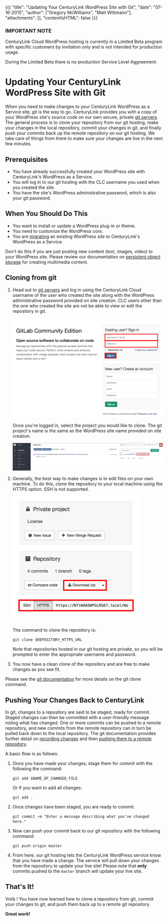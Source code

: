 {{{
  "title": "Updating Your CenturyLink WordPress Site with Git",
  "date": "07-16-2015",
  "author": ["Gregory McWilliams", "Matt Wittmann"],
  "attachments": [],
  "contentIsHTML": false
}}}

### IMPORTANT NOTE

CenturyLink Cloud WordPress hosting is currently in a Limited Beta program with specific customers by invitation only and is not intended for production usage.

During the Limited Beta there is no production Service Level Aggreement.

Updating Your CenturyLink WordPress Site with Git
=================================================

When you need to make changes to your CenturyLink WordPress as a Service site, git is the way to go. CenturyLink
provides you with a copy of your WordPress site's source code on our own secure, private
[git servers](https://git.wordpress.ctl.io/). The general process is to clone your repository from our git
hosting, make your changes in the local repository, commit your changes in git, and finally push your commits
back up the remote repository on our git hosting. We take care of things from there to make sure your changes
are live in the next few minutes.

Prerequisites
-------------

- You have already successfully created your WordPress site with CenturyLink's WordPress as a Service.
- You will log in to our git hosting with the CLC username you used when you created the site.
- You have the site's WordPress administrative password, which is also your git password.

When You Should Do This
-----------------------

- You want to install or update a WordPress plug-in or theme.
- You need to customize the WordPress core.
- You are [migrating](wordpress-site-migration-to-centurylink-cloud.md) an existing WordPress site to CenturyLink's
  WordPress as a Service.

Don't do this if you are just posting new content (text, images, video) to your WordPress site. Please review
our documentation on [persistent object storage](wordpress-persistent-storage-configuration.md) for creating
multimedia content.

Cloning from git
-------------------

1. Head out to [git servers](https://git.wordpress.ctl.io/) and log in using the CenturyLink Cloud username of the
   user who created the site along with the WordPress administrative password provided on site creation. CLC users other
   than the one who created the site are not be able to view or edit the repository in git.

   ![](../images/wp_clone_push_gitlab/GitLabLoginPage.png "GitLabLoginPage.png")

   Once you're logged in, select the project you would like to clone. The git project's name is the same as the
   WordPress site name provided on site creation.

   ![](../images/wp_clone_push_gitlab/GitLabAccountDetails.png "GitLabAccountDetails.png")
2. Generally, the best way to make changes is to edit files on your own machine. To do this, clone the repository to
   your local machine using the HTTPS option. SSH is not supported.

   ![](../images/wp_clone_push_gitlab/CloneLinks.png "CloneLinks.png")

   The command to clone the repository is:

       git clone $REPOSITORY_HTTPS_URL

   Note that repositories hosted in our git hosting are private, so you will be prompted to enter the appropriate
   username and password.
3. You now have a clean clone of the repository and are free to make changes as you see fit.

Please see the [git documentation](http://git-scm.com/docs/git-clone) for more details on the git clone command.

Pushing Your Changes Back to CenturyLink
----------------------------------------

In git, changes to a repository are said to be staged, ready for commit. Staged changes can then be committed with
a user-friendly message noting what has changed. One or more commits can be pushed to a remote repository, and new
commits from the remote repository can in turn be pulled back down to the local repository. The git documentation
provides further detail on [recording changes](https://git-scm.com/book/en/v2/Git-Basics-Recording-Changes-to-the-Repository)
and then [pushing them to a remote repository](https://git-scm.com/book/en/v2/Git-Basics-Working-with-Remotes#Pushing-to-Your-Remotes).

A basic flow is as follows:

1. Once you have made your changes, stage them for commit with the following the command:

       git add $NAME_OF_CHANGED_FILE

   Or if you want to add all changes:

       git add .
2. Once changes have been staged, you are ready to commit:

       git commit –m "Enter a message describing what you've changed here."
3. Now can push your commit back to our git repository with the following command:

       git push origin master
4. From here, our git hosting lets the CenturyLink WordPress service know that you have made a change. The
   service will pull down your changes from the repository to update your live site! Please note that **only**
   commits pushed to the `master` branch will update your live site.

That's It!
----------

Voilà ! You have now learned how to clone a repository from git, commit your changes to git, and push them back up to
a remote git repository.

**Great work!**